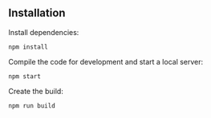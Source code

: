 

## Installation

Install dependencies:

```
npm install
```

Compile the code for development and start a local server:

```
npm start
```

Create the build:

```
npm run build
```






